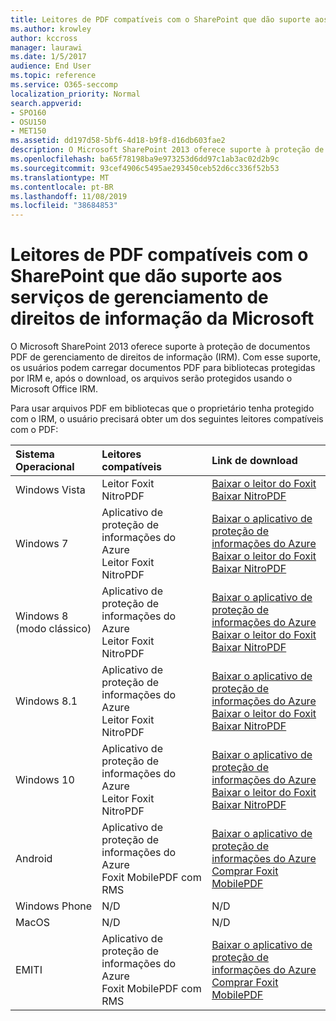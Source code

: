 ```yaml
---
title: Leitores de PDF compatíveis com o SharePoint que dão suporte aos serviços de gerenciamento de direitos de informação da Microsoft
ms.author: krowley
author: kccross
manager: laurawi
ms.date: 1/5/2017
audience: End User
ms.topic: reference
ms.service: O365-seccomp
localization_priority: Normal
search.appverid:
- SPO160
- OSU150
- MET150
ms.assetid: dd197d58-5bf6-4d18-b9f8-d16db603fae2
description: O Microsoft SharePoint 2013 oferece suporte à proteção de documentos PDF de gerenciamento de direitos de informação (IRM). Com esse suporte, os usuários podem carregar documentos PDF para bibliotecas protegidas por IRM e, após o download, os arquivos serão protegidos usando o Microsoft Office IRM.
ms.openlocfilehash: ba65f78198ba9e973253d6dd97c1ab3ac02d2b9c
ms.sourcegitcommit: 93cef4906c5495ae293450ceb52d6cc336f52b53
ms.translationtype: MT
ms.contentlocale: pt-BR
ms.lasthandoff: 11/08/2019
ms.locfileid: "38684853"
---
```

# <a name="sharepoint-compatible-pdf-readers-that-support-microsoft-information-rights-management-services"></a>Leitores de PDF compatíveis com o SharePoint que dão suporte aos serviços de gerenciamento de direitos de informação da Microsoft

O Microsoft SharePoint 2013 oferece suporte à proteção de documentos PDF de gerenciamento de direitos de informação (IRM). Com esse suporte, os usuários podem carregar documentos PDF para bibliotecas protegidas por IRM e, após o download, os arquivos serão protegidos usando o Microsoft Office IRM.
  
Para usar arquivos PDF em bibliotecas que o proprietário tenha protegido com o IRM, o usuário precisará obter um dos seguintes leitores compatíveis com o PDF:
  
|**Sistema Operacional**|**Leitores compatíveis**|**Link de download**|
|:-----|:-----|:-----|
|Windows Vista  <br/> |Leitor Foxit  <br/> NitroPDF  <br/> |[Baixar o leitor do Foxit](https://go.microsoft.com/fwlink/?linkid=253210) <br/> [Baixar NitroPDF](https://www.gonitro.com/pdf-reader) <br/> |
|Windows 7  <br/> |Aplicativo de proteção de informações do Azure  <br/> Leitor Foxit  <br/> NitroPDF  <br/> |[Baixar o aplicativo de proteção de informações do Azure](https://go.microsoft.com/fwlink/?linkid=837797) <br/> [Baixar o leitor do Foxit](https://go.microsoft.com/fwlink/?linkid=253210) <br/> [Baixar NitroPDF](https://www.gonitro.com/pdf-reader) <br/> |
|Windows 8 (modo clássico)  <br/> |Aplicativo de proteção de informações do Azure  <br/> Leitor Foxit  <br/> NitroPDF  <br/> |[Baixar o aplicativo de proteção de informações do Azure](https://go.microsoft.com/fwlink/?linkid=837797) <br/> [Baixar o leitor do Foxit](https://go.microsoft.com/fwlink/?linkid=253210) <br/> [Baixar NitroPDF](https://www.gonitro.com/pdf-reader) <br/> |
|Windows 8.1  <br/> |Aplicativo de proteção de informações do Azure  <br/> Leitor Foxit  <br/> NitroPDF  <br/> |[Baixar o aplicativo de proteção de informações do Azure](https://go.microsoft.com/fwlink/?linkid=837797) <br/> [Baixar o leitor do Foxit](https://go.microsoft.com/fwlink/?linkid=253210) <br/> [Baixar NitroPDF](https://www.gonitro.com/pdf-reader) <br/> |
|Windows 10  <br/> |Aplicativo de proteção de informações do Azure  <br/> Leitor Foxit  <br/> NitroPDF  <br/> |[Baixar o aplicativo de proteção de informações do Azure](https://go.microsoft.com/fwlink/?linkid=837797) <br/> [Baixar o leitor do Foxit](https://go.microsoft.com/fwlink/?linkid=253210) <br/> [Baixar NitroPDF](https://www.gonitro.com/pdf-reader) <br/> |
|Android  <br/> |Aplicativo de proteção de informações do Azure  <br/> Foxit MobilePDF com RMS  <br/> |[Baixar o aplicativo de proteção de informações do Azure](https://go.microsoft.com/fwlink/?linkid=836827) <br/> [Comprar Foxit MobilePDF](https://play.google.com/store/apps/details?id=com.foxit.mobile.pdf.lite) <br/> |
|Windows Phone  <br/> |N/D  <br/> |N/D  <br/> |
|MacOS  <br/> |N/D  <br/> |N/D  <br/> |
|EMITI  <br/> |Aplicativo de proteção de informações do Azure  <br/> Foxit MobilePDF com RMS  <br/> |[Baixar o aplicativo de proteção de informações do Azure](https://go.microsoft.com/fwlink/?linkid=836828) <br/> [Comprar Foxit MobilePDF](https://play.google.com/store/apps/details?id=com.foxit.mobile.pdf.lite) <br/> |
   

